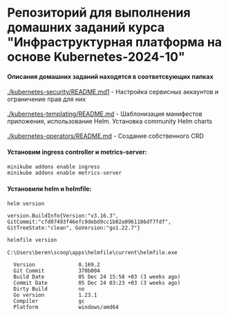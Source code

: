 # Репозиторий для выполнения домашних заданий курса "Инфраструктурная платформа на основе Kubernetes-2024-10" 

#### Описания домашних заданий находятся в соответсвующих папках
[./kubernetes-security/README.md1](./kubernetes-security/README.md) - Настройка сервисных аккаунтов и ограничение прав для них \
\
[./kubernetes-templating/README.md](./kubernetes-templating/README.md)  - Шаблонизация манифестов приложения, использование Helm. Установка community Helm charts \
\
[./kubernetes-operators/README.md](./kubernetes-operators/README.md) - Создание собственного CRD

#### Установим ingress controller и metrics-server:
```bash
minikube addons enable ingress
minikube addons enable metrics-server
```

#### Установили helm и helmfile:
```bash
helm version
```
```
version.BuildInfo{Version:"v3.16.3", GitCommit:"cfd07493f46efc9debd9cc1b02a0961186df7fdf", GitTreeState:"clean", GoVersion:"go1.22.7"}
```

```bash
helmfile version
```
```
C:\Users\beren\scoop\apps\helmfile\current\helmfile.exe

  Version              0.169.2
  Git Commit           370b004
  Build Date           05 Dec 24 15:58 +03 (3 weeks ago)
  Commit Date          05 Dec 24 03:23 +03 (3 weeks ago)
  Dirty Build          no
  Go version           1.23.1
  Compiler             gc
  Platform             windows/amd64
```


